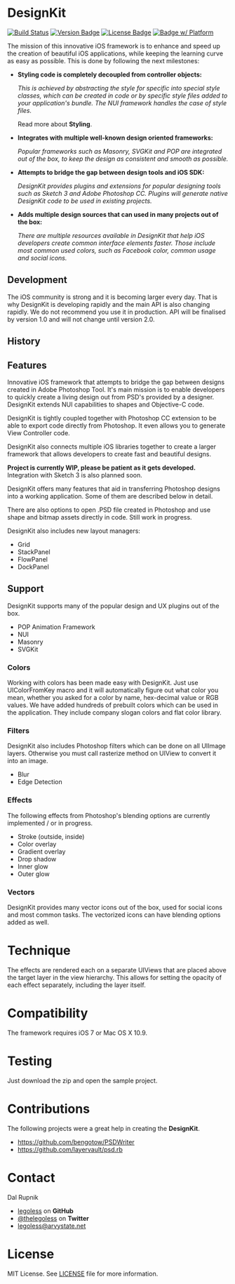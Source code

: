 # DesignKit

[![Build Status](https://travis-ci.org/Legoless/DesignKit.svg)](https://travis-ci.org/Legoless/DesignKit) [![Version Badge](https://cocoapod-badges.herokuapp.com/v/Haystack/badge.png)](http://www.google.com)  [![License Badge](https://go-shields.herokuapp.com/license-MIT-blue.png)](http://www.google.com)  [![Badge w/ Platform](https://cocoapod-badges.herokuapp.com/p/NSStringMask/badge.svg)](https://cocoadocs.org/docsets/NSStringMask)

The mission of this innovative iOS framework is to enhance and speed up the creation of beautiful iOS applications, while keeping the learning curve as easy as possible. This is done by following the next milestones:

- **Styling code is completely decoupled from controller objects:**
  
  *This is achieved by abstracting the style for specific into special style classes, which can be created in code or by specific style files added to your application's bundle. The NUI framework handles the case of style files.*

  Read more about **Styling**.

- **Integrates with multiple well-known design oriented frameworks:**
  
  *Popular frameworks such as Masonry, SVGKit and POP are integrated out of the box, to keep the design as consistent and smooth as possible.*
  
- **Attempts to bridge the gap between design tools and iOS SDK:**
  
  *DesignKit provides plugins and extensions for popular designing tools such as Sketch 3 and Adobe Photoshop CC. Plugins will generate native DesignKit code to be used in existing projects.*

- **Adds multiple design sources that can used in many projects out of the box:**
  
  *There are multiple resources available in DesignKit that help iOS developers create common interface elements faster. Those include most common used colors, such as Facebook color, common usage and social icons.*

## Development

The iOS community is strong and it is becoming larger every day. That is why DesignKit is developing rapidly and the main API is also changing rapidly. We do not recommend you use it in production. API will be finalised by version 1.0 and will not change until version 2.0.

## History


## Features

Innovative iOS framework that attempts to bridge the gap between designs created in Adobe Photoshop Tool. It's main mission is to enable developers to quickly create a living design out from PSD's provided by a designer. DesignKit extends NUI capabilities to shapes and Objective-C code.

DesignKit is tightly coupled together with Photoshop CC extension to be able to export code directly from Photoshop. It even allows you to generate View Controller code.

DesignKit also connects multiple iOS libraries together to create a larger framework that allows developers to create fast and beautiful designs.

**Project is currently WIP, please be patient as it gets developed.** Integration with Sketch 3 is also planned soon.


DesignKit offers many features that aid in transferring Photoshop designs into a working application. Some of them are described below in detail.

There are also options to open .PSD file created in Photoshop and use shape and bitmap assets directly in code. Still work in progress.

DesignKit also includes new layout managers:
- Grid
- StackPanel
- FlowPanel
- DockPanel

## Support

DesignKit supports many of the popular design and UX plugins out of the box.
- POP Animation Framework
- NUI
- Masonry
- SVGKit

### Colors

Working with colors has been made easy with DesignKit. Just use UIColorFromKey macro and it will automatically figure out what color you mean, whether you asked for a color by name, hex-decimal value or RGB values. We have added hundreds of prebuilt colors which can be used in the application. They include company slogan colors and flat color library.

### Filters

DesignKit also includes Photoshop filters which can be done on all UIImage layers. Otherwise you must call rasterize method on UIView to convert it into an image.

- Blur
- Edge Detection

### Effects

The following effects from Photoshop's blending options are currently implemented / or in progress.

- Stroke (outside, inside)
- Color overlay
- Gradient overlay
- Drop shadow
- Inner glow
- Outer glow

### Vectors

DesignKit provides many vector icons out of the box, used for social icons and most common tasks. The vectorized icons can have blending options added as well.

# Technique

The effects are rendered each on a separate UIViews that are placed above the target layer in the view hierarchy. This allows for setting the opacity of each effect separately, including the layer itself.

Compatibility
========

The framework requires iOS 7 or Mac OS X 10.9.

Testing
========
Just download the zip and open the sample project.

Contributions
======

The following projects were a great help in creating the **DesignKit**.

- https://github.com/bengotow/PSDWriter
- https://github.com/layervault/psd.rb

Contact
======

Dal Rupnik

- [legoless](https://github.com/legoless) on **GitHub**
- [@thelegoless](https://twitter.com/thelegoless) on **Twitter**
- [legoless@arvystate.net](mailto:legoless@arvystate.net)

License
======

MIT License. See [LICENSE](https://github.com/Legoless/DesignKit/blob/master/LICENSE) file for more information.
